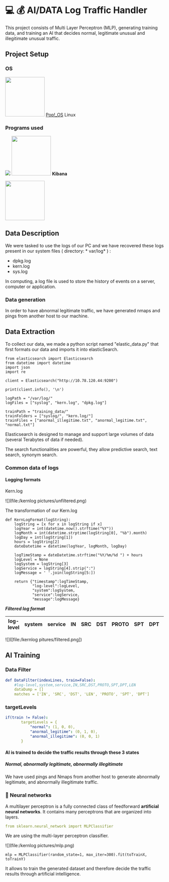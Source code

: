 # 💻 💰 **AI/DATA Log Traffic Handler**

This project consists of Multi Layer Perceptron (MLP), generating training data, and training an AI that decides normal, legitimate unusual and illegitimate unusual traffic.

## **Project Setup**

### **OS**

![]()<img src="https://upload.wikimedia.org/wikipedia/commons/c/c5/Pop_OS-Logo-nobg.svg" width="125" height="125">
[Pop!_OS](https://pop.system76.com/) Linux

### **Programs used**

 ![](https://upload.wikimedia.org/wikipedia/commons/thumb/f/f4/Elasticsearch_logo.svg/512px-Elasticsearch_logo.svg.png?20210414071206)
<img src="https://brandslogos.com/wp-content/uploads/images/large/elastic-kibana-logo.png" width="125" height="125">  **Kibana**

<img src="https://upload.wikimedia.org/wikipedia/commons/thumb/f/f8/Python_logo_and_wordmark.svg/2560px-Python_logo_and_wordmark.svg.png" height="125">

## Data Description

We were tasked to use the logs of our PC and we have recovered these logs present in our system files ( directory: * var/log* ) :

- dpkg.log
- kern.log
- sys.log

In computing, a log file is used to store the history of events on a server, computer or application.

### Data generation

In order to have abnormal legitimate traffic, we have generated nmaps and pings from another host to our machine.

## Data Extraction

To collect our data, we made a python script named "elastic_data.py" that first formats our data and imports it into elasticSearch.

```yarn
from elasticsearch import Elasticsearch
from datetime import datetime
import json
import re

client = Elasticsearch("http://10.78.120.44:9200")

print(client.info(), '\n')

logPath = "/var/log/"
logFiles = ["syslog", "kern.log", "dpkg.log"]

trainPath = "training_data/"
trainFolders = ["syslog/", "kern.log/"]
trainFiles = ["anormal_illegitime.txt", "anormal_legitime.txt", "normal.txt"]
```

Elasticsearch is designed to manage and support large volumes of data (several Terabytes of data if needed).

The search functionalities are powerful, they allow predictive search, text search, synonym search.

### Common data of logs

#### Logging formats

Kern.log

![](file:/kernlog pictures/unfiltered.png)

The transformation of our Kern.log

```yarn
def KernLogFormat(logString):
	logString = [x for x in logString if x]
	logYear = int(datetime.now().strftime("%Y"))
	logMonth = int(datetime.strptime(logString[0], "%b").month)
	logDay = int(logString[1])
	hours = logString[2]
	dateDatetime = datetime(logYear, logMonth, logDay)

	logTimeStamp = dateDatetime.strftime("%Y/%m/%d ") + hours
	logLevel = None
	logSystem = logString[3]
	logService = logString[4].strip(":")
	logMessage = ' '.join(logString[5:])

	return {"timestamp":logTimeStamp, 
			"log-level":logLevel,
			"system":logSystem, 
			"service":logService,
			"message":logMessage}
```

***Filtered log format***

| log-level | system | service | IN  | SRC | DST | PROTO | SPT | DPT | LEN |
| --- | --- | --- | --- | --- | --- | --- | --- | --- | --- |

![]([file:/kernlog pitures/filtered.png])

## **AI Training**

### Data Filter

```yaml
def DataFilter(indexLines, train=False):
    #log-level,system,service,IN,SRC,DST,PROTO,SPT,DPT,LEN
    dataDump = []
    matches = ['IN', 'SRC', 'DST', 'LEN', 'PROTO', 'SPT', 'DPT']
```

### **targetLevels**

```yaml
if(train != False):
       targetLevels = {
           "normal": (1, 0, 0),
           "anormal_legitime": (0, 1, 0),
           "anormal_illegitime": (0, 0, 1)
       }
```

#### AI is trained to decide the traffic results through these 3 states

##### Normal, abnormally legitimate, abnormally illegitimate

We have used pings and Nmaps from another host to generate abnormally legitimate, and abnormally illegitimate traffic.

### 🧠 Neural networks

A multilayer perceptron is a fully connected class of feedforward **artificial neural networks**. It contains many perceptrons that are organized into layers.

[](https://www.ibm.com/cloud/learn/neural-networks)

```yaml
from sklearn.neural_network import MLPClassifier
```
We are using the multi-layer perceptron classifier.


![](file:/kernlog pictures/mlp.png)

```yarn
mlp = MLPClassifier(random_state=1, max_iter=300).fit(toTrainX, toTrainY)
```

It allows to train the generated dataset and therefore decide the traffic results through artificial intelligence.

